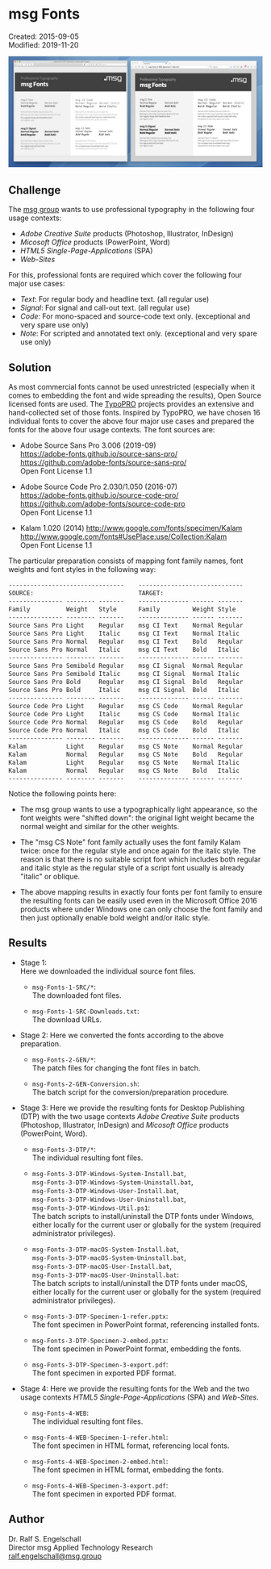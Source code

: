 
msg Fonts
=========

Created: 2015-09-05<br/>
Modified: 2019-11-20

![msg Fonts](preview-small.png)

Challenge
---------

The [msg group](https://www.msg.group/) wants to use professional typography in the following 
four usage contexts:

- *Adobe Creative Suite* products (Photoshop, Illustrator, InDesign)
- *Micosoft Office* products (PowerPoint, Word)
- *HTML5 Single-Page-Applications* (SPA)
- *Web-Sites*

For this, professional fonts are required which cover the following
four major use cases:

- *Text*: For regular body and headline text. (all regular use) 
- *Signal*: For signal and call-out text. (all regular use) 
- *Code*: For mono-spaced and source-code text only. (exceptional and very spare use only) 
- *Note*: For scripted and annotated text only. (exceptional and very spare use only) 

Solution
--------

As most commercial fonts cannot be used unrestricted (especially when
it comes to embedding the font and wide spreading the results), Open
Source licensed fonts are used. The [TypoPRO](http://typopro.org/)
projects provides an extensive and hand-collected set of those fonts.
Inspired by TypoPRO, we have chosen 16 individual fonts to cover the
above four major use cases and prepared the fonts for the above four
usage contexts. The font sources are:

- Adobe Source Sans Pro 3.006 (2019-09)<br/>
  https://adobe-fonts.github.io/source-sans-pro/<br/>
  https://github.com/adobe-fonts/source-sans-pro/<br/>
  Open Font License 1.1

- Adobe Source Code Pro 2.030/1.050 (2016-07)<br/>
  https://adobe-fonts.github.io/source-code-pro/<br/>
  https://github.com/adobe-fonts/source-code-pro<br/>
  Open Font License 1.1

- Kalam 1.020 (2014)
  http://www.google.com/fonts/specimen/Kalam<br/>
  http://www.google.com/fonts#UsePlace:use/Collection:Kalam<br/>
  Open Font License 1.1

The particular preparation consists of mapping font family names, font
weights and font styles in the following way:

    --------------------------------    -----------------------------
    SOURCE:                             TARGET:
    --------------- -------- -------    -------------- ------ -------
    Family          Weight   Style      Family         Weight Style
    --------------- -------- -------    -------------- ------ -------
    Source Sans Pro Light    Regular    msg CI Text    Normal Regular
    Source Sans Pro Light    Italic     msg CI Text    Normal Italic
    Source Sans Pro Normal   Regular    msg CI Text    Bold   Regular
    Source Sans Pro Normal   Italic     msg CI Text    Bold   Italic
    --------------- -------- -------    -------------- ------ -------
    Source Sans Pro Semibold Regular    msg CI Signal  Normal Regular
    Source Sans Pro Semibold Italic     msg CI Signal  Normal Italic
    Source Sans Pro Bold     Regular    msg CI Signal  Bold   Regular
    Source Sans Pro Bold     Italic     msg CI Signal  Bold   Italic
    --------------- -------- -------    -------------- ------ -------
    Source Code Pro Light    Regular    msg CS Code    Normal Regular
    Source Code Pro Light    Italic     msg CS Code    Normal Italic
    Source Code Pro Normal   Regular    msg CS Code    Bold   Regular
    Source Code Pro Normal   Italic     msg CS Code    Bold   Italic
    --------------- -------- -------    -------------- ------ -------
    Kalam           Light    Regular    msg CS Note    Normal Regular
    Kalam           Normal   Regular    msg CS Note    Bold   Regular
    Kalam           Light    Regular    msg CS Note    Normal Italic
    Kalam           Normal   Regular    msg CS Note    Bold   Italic
    --------------- -------- -------    -------------- ------ -------

Notice the following points here:

- The msg group wants to use a typographically light appearance, so
  the font weights were "shifted down": the original light weight became
  the normal weight and similar for the other weights.

- The "msg CS Note" font family actually uses the font family Kalam twice:
  once for the regular style and once again for the italic style. The
  reason is that there is no suitable script font which includes both
  regular and italic style as the regular style of a script font usually
  is already "italic" or oblique.

- The above mapping results in exactly four fonts per font family to ensure
  the resulting fonts can be easily used even in the Microsoft Office 2016
  products where under Windows one can only choose the font family
  and then just optionally enable bold weight and/or italic style.

Results
-------

- Stage 1:<br/>
  Here we downloaded the individual source font files.

    - `msg-Fonts-1-SRC/*`:<br/>
      The downloaded font files.

    - `msg-Fonts-1-SRC-Downloads.txt`:<br/>
      The download URLs.

- Stage 2:
  Here we converted the fonts according to the above preparation.

    - `msg-Fonts-2-GEN/*`:<br/>
      The patch files for changing the font files in batch.

    - `msg-Fonts-2-GEN-Conversion.sh`:<br/>
      The batch script for the conversion/preparation procedure.

- Stage 3:
  Here we provide the resulting fonts for Desktop Publishing (DTP) with
  the two usage contexts *Adobe Creative Suite* products (Photoshop,
  Illustrator, InDesign) and *Micosoft Office* products (PowerPoint,
  Word).

    - `msg-Fonts-3-DTP/*`:<br/>
      The individual resulting font files.

    - `msg-Fonts-3-DTP-Windows-System-Install.bat`,<br/>
      `msg-Fonts-3-DTP-Windows-System-Uninstall.bat`,<br/>
      `msg-Fonts-3-DTP-Windows-User-Install.bat`,<br/>
      `msg-Fonts-3-DTP-Windows-User-Uninstall.bat`,<br/>
      `msg-Fonts-3-DTP-Windows-Util.ps1`:<br/>
      The batch scripts to install/uninstall the DTP fonts under
      Windows, either locally for the current user or globally for the
      system (required administrator privileges).

    - `msg-Fonts-3-DTP-macOS-System-Install.bat`,<br/>
      `msg-Fonts-3-DTP-macOS-System-Uninstall.bat`,<br/>
      `msg-Fonts-3-DTP-macOS-User-Install.bat`,<br/>
      `msg-Fonts-3-DTP-macOS-User-Uninstall.bat`:<br/>
      The batch scripts to install/uninstall the DTP fonts under
      macOS, either locally for the current user or globally for the
      system (required administrator privileges).

    - `msg-Fonts-3-DTP-Specimen-1-refer.pptx`:<br/>
      The font specimen in PowerPoint format, referencing installed fonts.

    - `msg-Fonts-3-DTP-Specimen-2-embed.pptx`:<br/>
      The font specimen in PowerPoint format, embedding the fonts.

    - `msg-Fonts-3-DTP-Specimen-3-export.pdf`:<br/>
      The font specimen in exported PDF format.

- Stage 4:
  Here we provide the resulting fonts for the Web and the
  two usage contexts *HTML5 Single-Page-Applications* (SPA) and *Web-Sites*.

    - `msg-Fonts-4-WEB`:<br/>
      The individual resulting font files.

    - `msg-Fonts-4-WEB-Specimen-1-refer.html`:<br/>
      The font specimen in HTML format, referencing local fonts.

    - `msg-Fonts-4-WEB-Specimen-2-embed.html`:<br/>
      The font specimen in HTML format, embedding the fonts.

    - `msg-Fonts-4-WEB-Specimen-3-export.pdf`:<br/>
      The font specimen in exported PDF format.

Author
------

Dr. Ralf S. Engelschall<br/>
Director msg Applied Technology Research<br/>
ralf.engelschall@msg.group

